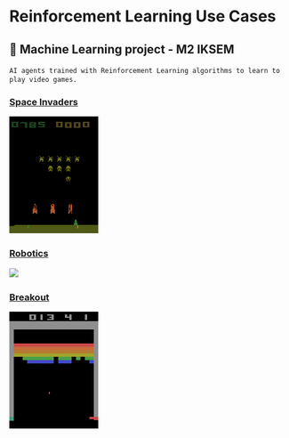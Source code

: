 # Reinforcement Learning Use Cases

## 🧠 Machine Learning project - M2 IKSEM

    AI agents trained with Reinforcement Learning algorithms to learn to play video games.

### [Space Invaders](./space-invaders/)

![](./images/space_invaders.gif)

### [Robotics](./robotic/)

<p>
    <img src="https://github.com/da-ekchajzer/reinforcement_learning_use_cases/blob/master/images/test_panda_push.gif" width="250">
</p>

### [Breakout](./breakout/)
![](./images/breakout.gif)
